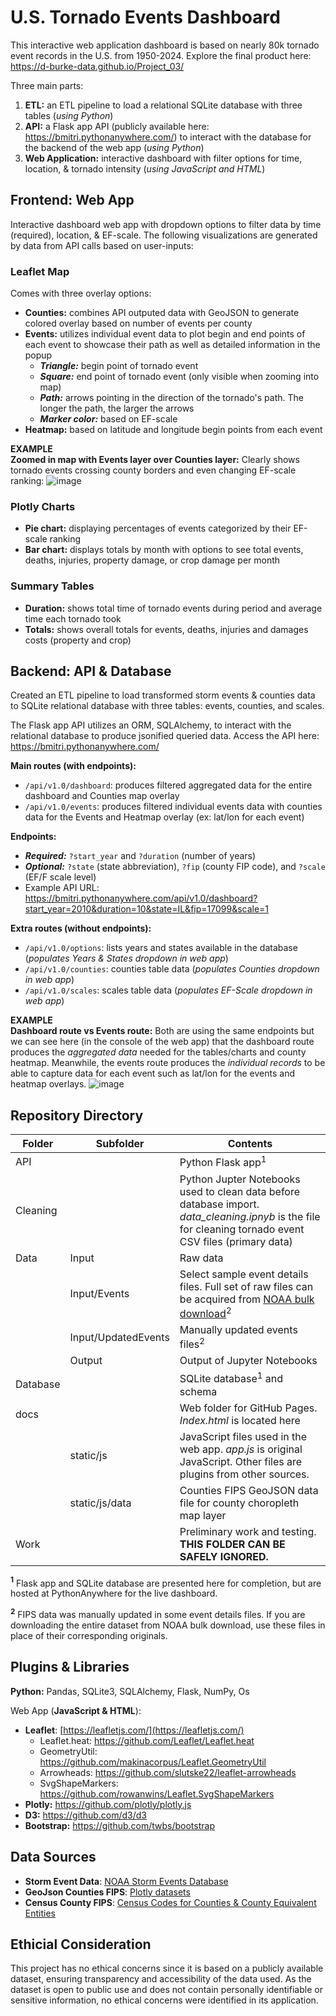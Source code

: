 # U.S. Tornado Events Dashboard
This interactive web application dashboard is based on nearly 80k tornado event records in the U.S. from 1950-2024. Explore the final product here: https://d-burke-data.github.io/Project_03/

Three main parts:
1) **ETL:** an ETL pipeline to load a relational SQLite database with three tables (*using Python*)
2) **API:** a Flask app API (publicly available here: https://bmitri.pythonanywhere.com/) to interact with the database for the backend of the web app (*using Python*)
3) **Web Application:** interactive dashboard with filter options for time, location, & tornado intensity (*using JavaScript and HTML*)

## Frontend: Web App
Interactive dashboard web app with dropdown options to filter data by time (required), location, & EF-scale. The following visualizations are generated by data from API calls based on user-inputs:

### Leaflet Map
Comes with three overlay options:
- **Counties:** combines API outputed data with GeoJSON to generate colored overlay based on number of events per county
- **Events:** utilizes individual event data to plot begin and end points of each event to showcase their path as well as detailed information in the popup
    - ***Triangle:*** begin point of tornado event 
    - ***Square:*** end point of tornado event (only visible when zooming into map)
    - ***Path:*** arrows pointing in the direction of the tornado's path. The longer the path, the larger the arrows
    - ***Marker color:*** based on EF-scale
- **Heatmap:** based on latitude and longitude begin points from each event

**EXAMPLE**  
**Zoomed in map with Events layer over Counties layer:** Clearly shows tornado events crossing county borders and even changing EF-scale ranking:
![image](https://github.com/user-attachments/assets/02200950-a656-460c-8a3d-50a89dc2b6fd)

### Plotly Charts
- **Pie chart:** displaying percentages of events categorized by their EF-scale ranking
- **Bar chart:** displays totals by month with options to see total events, deaths, injuries, property damage, or crop damage per month

### Summary Tables
- **Duration:** shows total time of tornado events during period and average time each tornado took
- **Totals:** shows overall totals for events, deaths, injuries and damages costs (property and crop)

## Backend: API & Database
Created an ETL pipeline to load transformed storm events & counties data to SQLite relational database with three tables: events, counties, and scales.

The Flask app API utilizes an ORM, SQLAlchemy, to interact with the relational database to produce jsonified queried data. Access the API here: https://bmitri.pythonanywhere.com/

**Main routes (with endpoints):**
- `/api/v1.0/dashboard`: produces filtered aggregated data for the entire dashboard and Counties map overlay
- `/api/v1.0/events`: produces filtered individual events data with counties data for the Events and Heatmap overlay (ex: lat/lon for each event)

**Endpoints:**
- ***Required:*** `?start_year` and `?duration` (number of years)
- ***Optional:*** `?state` (state abbreviation), `?fip` (county FIP code), and `?scale` (EF/F scale level)
- Example API URL: https://bmitri.pythonanywhere.com/api/v1.0/dashboard?start_year=2010&duration=10&state=IL&fip=17099&scale=1

**Extra routes (without endpoints):**
- `/api/v1.0/options`: lists years and states available in the database (*populates Years & States dropdown in web app*)
- `/api/v1.0/counties`: counties table data (*populates Counties dropdown in web app*)
- `/api/v1.0/scales`: scales table data (*populates EF-Scale dropdown in web app*)

**EXAMPLE**  
**Dashboard route vs Events route:** Both are using the same endpoints but we can see here (in the console of the web app) that the dashboard route produces the *aggregated data* needed for the tables/charts and county heatmap. Meanwhile, the events route produces the *individual records* to be able to capture data for each event such as lat/lon for the events and heatmap overlays.
![image](https://github.com/user-attachments/assets/fca85df8-cad2-4477-8adb-017d806bd68d)

## Repository Directory
|Folder|Subfolder|Contents|
|---|---|---|
|API||Python Flask app<sup>1</sup>|
|Cleaning||Python Jupter Notebooks used to clean data before database import. *data_cleaning.ipnyb* is the file for cleaning tornado event CSV files (primary data)|
|Data|Input|Raw data|
||Input/Events|Select sample event details files. Full set of raw files can be acquired from [NOAA bulk download](https://www.ncdc.noaa.gov/stormevents/ftp.jsp)<sup>2</sup>|
||Input/UpdatedEvents|Manually updated events files<sup>2</sup>|
||Output|Output of Jupyter Notebooks|
|Database||SQLite database<sup>1</sup> and schema|
|docs||Web folder for GitHub Pages. *Index.html* is located here|
||static/js|JavaScript files used in the web app. *app.js* is original JavaScript. Other files are plugins from other sources.|
||static/js/data|Counties FIPS GeoJSON data file for county choropleth map layer|
|Work||Preliminary work and testing. **THIS FOLDER CAN BE SAFELY IGNORED.**|

**<sup>1</sup>** Flask app and SQLite database are presented here for completion, but are hosted at PythonAnywhere for the live dashboard.

**<sup>2</sup>** FIPS data was manually updated in some event details files. If you are downloading the entire dataset from NOAA bulk download, use these files in place of their corresponding originals.

## Plugins & Libraries
**Python:** Pandas, SQLite3, SQLAlchemy, Flask, NumPy, Os

Web App (**JavaScript & HTML**):
- **Leaflet**: [https://leafletjs.com/](https://leafletjs.com/)
    - Leaflet.heat: https://github.com/Leaflet/Leaflet.heat
    - GeometryUtil: https://github.com/makinacorpus/Leaflet.GeometryUtil
    - Arrowheads: https://github.com/slutske22/leaflet-arrowheads
    - SvgShapeMarkers: https://github.com/rowanwins/Leaflet.SvgShapeMarkers
- **Plotly:** https://github.com/plotly/plotly.js
- **D3:** https://github.com/d3/d3
- **Bootstrap:** https://github.com/twbs/bootstrap

## Data Sources
- **Storm Event Data**: [NOAA Storm Events Database](https://www.ncdc.noaa.gov/stormevents/)
- **GeoJson Counties FIPS**: [Plotly datasets](https://github.com/plotly/datasets/blob/master/geojson-counties-fips.json)
- **Census County FIPS**: [Census Codes for Counties & County Equivalent Entities](https://www.census.gov/library/reference/code-lists/ansi.html)

## Ethicial Consideration  
This project has no ethical concerns since it is based on a publicly available dataset, ensuring transparency and accessibility of the data used. As the dataset is open to public use and does not contain personally identifiable or sensitive information, no ethical concerns were identified in its application.
